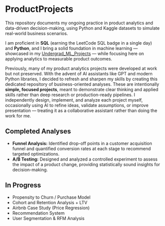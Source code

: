# ProductProjects

This repository documents my ongoing practice in product analytics and data-driven decision-making, using Python and Kaggle datasets to simulate real-world business scenarios.

I am proficient in **SQL** (earning the LeetCode SQL badge in a single day) and **Python**, and I bring a solid foundation in machine learning — showcased in my [Undergrad\_ML\_Projects](https://github.com/botuevaliliia/undergrad_ML_projects) — while focusing here on applying analytics to measurable product outcomes.

Previously, many of my product analytics projects were developed at work but not preserved. With the advent of AI assistants like GPT and modern Python libraries, I decided to refresh and sharpen my skills by creating this dedicated repository of business-oriented analyses.
These are intentionally **simple, focused projects**, meant to demonstrate clear thinking and applied skills rather than deep research or production-ready pipelines. I independently design, implement, and analyze each project myself, occasionally using AI to refine ideas, validate assumptions, or improve presentation — treating it as a collaborative assistant rather than doing the work for me.

## Completed Analyses

* **Funnel Analysis:** Identified drop-off points in a customer acquisition funnel and quantified conversion rates at each stage to recommend targeted optimizations.
* **A/B Testing:** Designed and analyzed a controlled experiment to assess the impact of a product change, providing statistically sound insights for decision-making.

## In Progress

* Propensity to Churn / Purchase Model
* Cohort and Retention Analysis + LTV
* Airbnb Case Study (Price Regression)
* Recommendation System
* User Segmentation & RFM Analysis 
